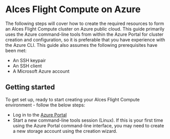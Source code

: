 Alces Flight Compute on Azure
=============================

The following steps will cover how to create the required resources to form an Alces Flight Compute cluster on Azure public cloud. This guide primarily uses the Azure command-line tools from within the Azure Portal for cluster creation and configuration, so it is preferable that you have experience with the Azure CLI. This guide also assumes the following prerequisites have been met:

* An SSH keypair
* An SSH client
* A Microsoft Azure account

Getting started
---------------

To get set up, ready to start creating your Alces Flight Compute environment - follow the below steps:

* Log in to the [Azure Portal](https://portal.azure.com)
* Start a new command-line tools session (Linux). If this is your first time using the Azure Portal command-line interface, you may need to create a new storage account using the creation wizard.

